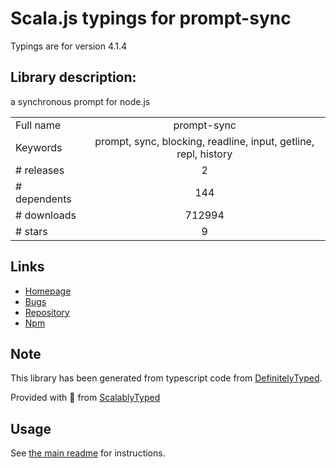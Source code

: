 
# Scala.js typings for prompt-sync

Typings are for version 4.1.4

## Library description:
a synchronous prompt for node.js

|                    |                 |
| ------------------ | :-------------: |
| Full name          | prompt-sync |
| Keywords           | prompt, sync, blocking, readline, input, getline, repl, history |
| # releases         | 2 |
| # dependents       | 144 |
| # downloads        | 712994 |
| # stars            | 9 |

## Links
- [Homepage](https://github.com/heapwolf/prompt-sync#readme)
- [Bugs](https://github.com/heapwolf/prompt-sync/issues)
- [Repository](https://github.com/heapwolf/prompt-sync)
- [Npm](https://www.npmjs.com/package/prompt-sync)
    


## Note
This library has been generated from typescript code from [DefinitelyTyped](https://definitelytyped.org).

Provided with :purple_heart: from [ScalablyTyped](https://github.com/oyvindberg/ScalablyTyped)

## Usage
See [the main readme](../../readme.md) for instructions.


